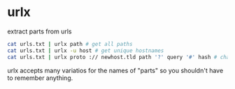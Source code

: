 # urlx

extract parts from urls

```sh
cat urls.txt | urlx path # get all paths
cat urls.txt | urlx -u host # get unique hostnames
cat urls.txt | urlx proto :// newhost.tld path '?' query '#' hash # change the host of every url
```

urlx accepts many variatios for the names of "parts" so you shouldn't have to remember anything.